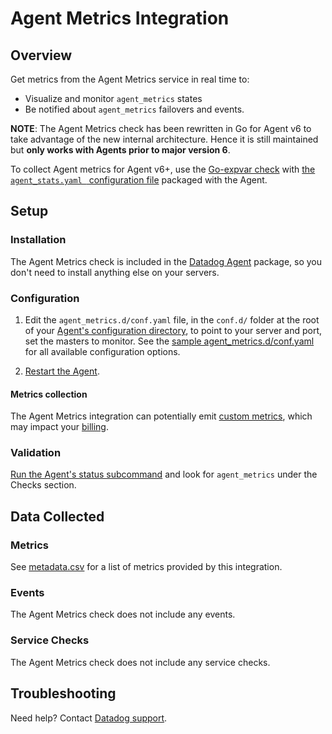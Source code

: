 # Agent Metrics Integration

## Overview

Get metrics from the Agent Metrics service in real time to:

* Visualize and monitor `agent_metrics` states
* Be notified about `agent_metrics` failovers and events.

**NOTE**: The Agent Metrics check has been rewritten in Go for Agent v6 to take advantage of the new internal architecture. Hence it is still maintained but **only works with Agents prior to major version 6**.

To collect Agent metrics for Agent v6+, use the [Go-expvar check][1] with [the `agent_stats.yaml ` configuration file][2] packaged with the Agent.

## Setup
### Installation

The Agent Metrics check is included in the [Datadog Agent][3] package, so you don't need to install anything else on your servers.

### Configuration

1. Edit the `agent_metrics.d/conf.yaml` file, in the `conf.d/` folder at the root of your [Agent's configuration directory][4], to point to your server and port, set the masters to monitor. See the [sample agent_metrics.d/conf.yaml][5] for all available configuration options.

2. [Restart the Agent][6].

#### Metrics collection
The Agent Metrics integration can potentially emit [custom metrics][7], which may impact your [billing][8].

### Validation

[Run the Agent's status subcommand][9] and look for `agent_metrics` under the Checks section.

## Data Collected
### Metrics
See [metadata.csv][10] for a list of metrics provided by this integration.

### Events
The Agent Metrics check does not include any events.

### Service Checks
The Agent Metrics check does not include any service checks.

## Troubleshooting
Need help? Contact [Datadog support][11].

 [1]: https://docs.datadoghq.com/integrations/go_expvar
[2]: https://github.com/DataDog/datadog-agent/blob/master/cmd/agent/dist/conf.d/go_expvar.d/agent_stats.yaml.example
[3]: https://app.datadoghq.com/account/settings#agent
[4]: https://docs.datadoghq.com/agent/guide/agent-configuration-files/?tab=agentv6#agent-configuration-directory
[5]: https://github.com/DataDog/integrations-core/blob/master/agent_metrics/datadog_checks/agent_metrics/data/conf.yaml.default
[6]: https://docs.datadoghq.com/agent/guide/agent-commands/?tab=agentv6#start-stop-and-restart-the-agent
[7]: https://docs.datadoghq.com/developers/metrics/custom_metrics
[8]: https://docs.datadoghq.com/account_management/billing/custom_metrics
[9]: https://docs.datadoghq.com/agent/guide/agent-commands/?tab=agentv6#agent-status-and-information
[10]: https://github.com/DataDog/integrations-core/blob/master/agent_metrics/metadata.csv
[11]: https://docs.datadoghq.com/help
